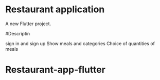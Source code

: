 # Restaurant application

A new Flutter project.

#Descriptin

sign in and sign up
Show meals and categories
Choice of quantities of meals
# Restaurant-app-flutter
